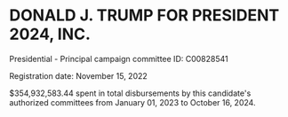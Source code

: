 # DONALD J. TRUMP FOR PRESIDENT 2024, INC.
Presidential - Principal campaign committee ID: C00828541 

Registration date: November 15, 2022

$354,932,583.44 spent in total disbursements by this candidate's authorized committees from January 01, 2023 to October 16, 2024.
